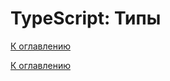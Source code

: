 # TypeScript: Типы

<!--
https://htmlacademy.ru/blog/js/types-vs-interfaces
https://habr.com/ru/articles/844990/
https://habr.com/ru/sandbox/186102/
-->

[К оглавлению](../README.md)



[К оглавлению](../README.md)
